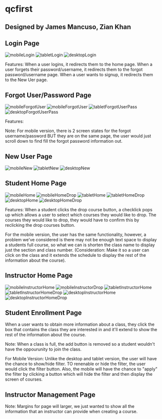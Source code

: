 # qcfirst

## Designed by James Mancuso, Zian Khan

<!--
You and your partner should commit and push your visual designs to your GitHub repository (qcfirst). You should then create a README (instructions below) including your visual designs and any other information you want to include about your site (features, contributors, purpose of the website, etc).
--> 

## Login Page
![mobileLogin](./images/mobile/login.png)
![tabletLogin](./images/tablet/login.png)
![desktopLogin](./images/desktop/login.png)

<p>Features: When a user logins, it redirects them to the home page. When a user forgets their password/username, it redirects them to the forgot password/username page. When a user wants to signup, it redirects them to the New Uer page.</p>


## Forgot User/Password Page
![mobileForgotUser](./images/mobile/forgot_username.png)
![mobileForgotUser](./images/mobile/forgot_password.png)
![tabletForgotUserPass](./images/tablet/forgot_user_password.png)
![desktopForgotUserPass](./images/desktop/forgot_user_pass.png)

<p>Features: </p>

<p>Note: For mobile version, there is 2 screen states for the forgot username/password BUT they are on the same page, the user would just scroll down to find fill the forgot password information out. </p>

## New User Page
![mobileNew](./images/mobile/create_user.png)
![tabletNew](./images/tablet/new_user.png)
![desktopNew](./images/desktop/new_user.png)

<p></p>



## Student Home Page 

![mobileHome](./images/mobile/student_home.png)
![mobileHomeDrop](./images/mobile/student_home_drop.png)
![tabletHome](./images/tablet/student_home1.png)
![tabletHomeDrop](./images/tablet/student_home2.png)
![desktopHome](./images/desktop/student_home.png)
![desktopHomeDrop](./images/desktop/student_home_drop.png)

<p> Features: When a student clicks the drop course button, a checklick pops up which allows a user to select which courses they would like to drop. The courses they would like to drop, they would have to confirm this by reclicking the drop courses button.</p>

<p>For the mobile version, the user has the same functionality, however, a problem we've considered is there may not be enough text space to display a students full course, so what we can is shorten the class name to display just the section and class number. (Consideration: Make it so a user can click on the class and it extends the schedule to display the rest of the information about the course).</p>




## Instructor Home Page
![mobileInstructorHome](./images/mobile/instructor_home1.png)
![mobileInstructorDrop](./images/mobile/instructor_home2.png)
![tabletInstructorHome](./images/tablet/instructor_home1.png)
![tabletInstructorHomeDrop](./images/tablet/instructor_home2.png)
![desktopInstructorHome](./images/desktop/instructor_home1.png)
![desktopInstructorHomeDrop](./images/desktop/instructor_home2.png)


<p></p>



## Student Enrollment Page


<p>When a user wants to obtain more information about a class, they click the box that contains the class they are interested in and it'll extend to show the rest of the information about the course.</p>

<p>Note: When a class is full, the add button is removed so a student wouldn't have the oppourunity to join the class.</p>

<p>For Mobile Version: Unlike the desktop and tablet version, the user will have the chance to show/hide filter. TO renenable or hide the filter, the user would click the filter button. Also, the mobile will have the chance to "apply" the filter by clicking a button which will hide the filter and then display the screen of courses.</p>


## Instructor Management Page


<p>Note: Margins for page will larger, we just wanted to show all the information that an instructor can provide when creating a course.</p>


